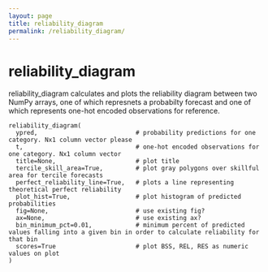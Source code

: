 ```yaml
---
layout: page
title: reliability_diagram
permalink: /reliability_diagram/
---
```


# reliability_diagram

reliability_diagram calculates and plots the reliability diagram between two NumPy arrays, one of which represnets a probabilty forecast and one of which represents one-hot encoded observations for reference. 

```
reliability_diagram(
  ypred,                           # probability predictions for one category. Nx1 column vector please
  t,                               # one-hot encoded observations for one category. Nx1 column vector
  title=None,                      # plot title 
  tercile_skill_area=True,         # plot gray polygons over skillful area for tercile forecasts
  perfect_reliability_line=True,   # plots a line representing theoretical perfect reliability
  plot_hist=True,                  # plot histogram of predicted probabilities 
  fig=None,                        # use existing fig?
  ax=None,                         # use existing ax? 
  bin_minimum_pct=0.01,            # minimum percent of predicted values falling into a given bin in order to calculate reliability for that bin
  scores=True                      # plot BSS, REL, RES as numeric values on plot 
)
```
